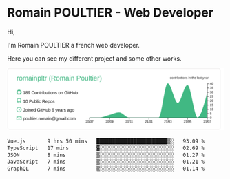 # Romain POULTIER - Web Developer

Hi,

I'm Romain POULTIER a french web developer.

Here you can see my different project and some other works.



[![](https://raw.githubusercontent.com/romainpltr/romainpltr/master/profile-summary-card-output/vue/0-profile-details.svg)](https://github.com/vn7n24fzkq/github-profile-summary-cards)

<!--START_SECTION:waka-->
```text
Vue.js       9 hrs 50 mins   ███████████████████████▒░   93.09 % 
TypeScript   17 mins         ▓░░░░░░░░░░░░░░░░░░░░░░░░   02.69 % 
JSON         8 mins          ▒░░░░░░░░░░░░░░░░░░░░░░░░   01.27 % 
JavaScript   7 mins          ▒░░░░░░░░░░░░░░░░░░░░░░░░   01.21 % 
GraphQL      7 mins          ▒░░░░░░░░░░░░░░░░░░░░░░░░   01.14 % 
```
<!--END_SECTION:waka-->
